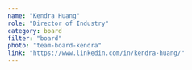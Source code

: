 ```yaml
---
name: "Kendra Huang"
role: "Director of Industry"
category: board
filter: "board"
photo: "team-board-kendra"
link: "https://www.linkedin.com/in/kendra-huang/"
---
```

